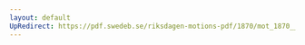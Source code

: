 ```yaml
---
layout: default
UpRedirect: https://pdf.swedeb.se/riksdagen-motions-pdf/1870/mot_1870__ak__00171/mot_1870__ak__00171_002.pdf
---
```

